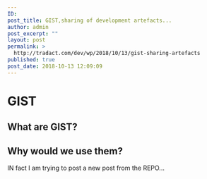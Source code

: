 ```yaml
---
ID: 
post_title: GIST,sharing of development artefacts...
author: admin
post_excerpt: ""
layout: post
permalink: >
  http://tradact.com/dev/wp/2018/10/13/gist-sharing-artefacts
published: true
post_date: 2018-10-13 12:09:09
---
```


# GIST

## What are GIST?


## Why would we use them?


IN fact I am trying to post a new post from the REPO...